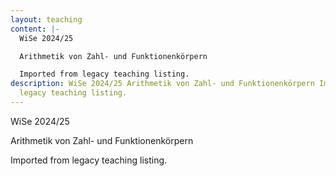 ```yaml
---
layout: teaching
content: |-
  WiSe 2024/25

  Arithmetik von Zahl- und Funktionenkörpern

  Imported from legacy teaching listing.
description: WiSe 2024/25 Arithmetik von Zahl- und Funktionenkörpern Imported from
  legacy teaching listing.
---
```

WiSe 2024/25

Arithmetik von Zahl- und Funktionenkörpern

Imported from legacy teaching listing.
